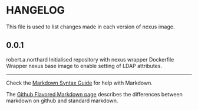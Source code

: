 HANGELOG
=====================

This file is used to list changes made in each version of nexus image.

0.0.1
-----
  robert.a.northard
  Initialised repository with nexus wrapper Dockerfile
  Wrapper nexus base image to enable setting of LDAP attributes.

- - -
Check the [Markdown Syntax Guide](http://daringfireball.net/projects/markdown/syntax) for help with Markdown.

The [Github Flavored Markdown page](http://github.github.com/github-flavored-markdown/) describes the differences between markdown on github and standard markdown.